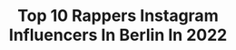 ---
title: Top 10 Rappers Instagram Influencers In Berlin In 2022
description: >-
  Find top rappers Instagram influencers in Berlin in 2022. Most popular hashtags: #deutschrap #berlin #rap #rapper.
platform: Instagram
hits: 38
text_top: Analyze the top-rated Instagram influencers on inBeat.
text_bottom: Our search engine aggregates 38 Instagram influencers like this in Berlin, Germany for you to work with.
profiles:
  - username: "itsdyma"
    fullname: >-
      itsdyma
    bio: >-
      📍berlin ￼🐣 @_nofriendsclub ⭐️ tiktok (1,4 Mio) 📬 „Postfach 31 04 51, 10634 Berlin“ ✉️ geschäftliche Anfragen: mgmt.dyma@gmail.com
    location: "Germany"
    followers: 271826
    engagement: 711
    commentsToLikes: 0.018532
    id: ck9hcta0omvlt0j78guvod29u
    verified: false
    hashtags: "#itsdyma, #deutschrap, #rapper, #berlin"
  - username: "aello.offiziell"
    fullname: >-
      Ällo
    bio: >-
      🔞⬇️ YOUTUBE⬇️🔞
    location: "Germany"
    followers: 7514
    engagement: 704
    commentsToLikes: 0.224077
    id: ck5hg8bi91gjs0i11k24nigmq
    verified: false
    hashtags: "#bonezmc, #eno, #germanrap, #germany"
  - username: "sido_shawnstein"
    fullname: >-
      Sido
    bio: >-
      Sido Sigi HipHop Rapper Deutschrap Rap King Berlin Aggroberlin Fan Seite von @shawnstein
    location: "Germany"
    followers: 28094
    engagement: 423
    commentsToLikes: 0.015886
    id: ckap4jdr07mqx0i78xg7wx3o6
    verified: false
    hashtags: "#newalbum, #iukm, #sido, #hiphop"
  - username: "bandita34"
    fullname: >-
      Bandita34
    bio: >-
      🔻💎 LINK ZU „FRESH“ 💎🔻
    location: "Germany"
    followers: 2328
    engagement: 1904
    commentsToLikes: 0.074603
    id: ckaosg3n6rg6c0i78lng3dqq2
    verified: false
    hashtags: "#video, #photography, #support, #gangster"
  - username: "wilson_53_"
    fullname: >-
      Wilson53
    bio: >-
      ▪︎Musiker▪︎Kontakt: LegendEntertainment@gmx.de 👇 Jetzt die neue Single "Zu spät" streamen 👇
    location: "Germany"
    followers: 8151
    engagement: 930
    commentsToLikes: 0.124583
    id: ck8t6u9v7epn10j78schws8dk
    verified: false
    hashtags: "#germanrap, #hiphop, #instamusic, #newcomer"
  - username: "47_a.agt"
    fullname: >-
      
    bio: >-
      @fero47/ Management 🎼🎼 •Ich bin Niemandem was schuldig ausser dem Herrscher aller Welten☝🏾🙏🏽🕋 ‼️⬇️Jetzt „ Alles Cool “ Streamen ⬇️‼️
    location: "Germany"
    followers: 7602
    engagement: 922
    commentsToLikes: 0.080978
    id: ck13av050sbot0i19z55558aa
    verified: false
    hashtags: "#elhamdulillah, #ffm, #dortmund, #rap"
  - username: "ayben"
    fullname: >-
      Ayben
    bio: >-
      Contact:Berfu Merve Bolulu @berfumrvbolulu Mail:bmb@bmbcreative.co Nightwriter🦉 Moonwalker🌙 Rapper👊🎤 #AybenBaşkan "OYUN PARKI" Official Video Out Now
    location: "Germany"
    followers: 118218
    engagement: 904
    commentsToLikes: 0.020096
    id: ck5hsncfgwvke0i11755k28u5
    verified: true
    hashtags: "#frankpaul, #berlin, #pinktober, #womenempoweringwomen"
  - username: "ansen_stabilovic"
    fullname: >-
      Ａｎｓｅｎ  🍒
    bio: >-
      ｄｉｅｓｅ ｒａｐｐｅｎｄｅ Ｚａｈｎäｒｚｔｉｎ 🎙 Ｒａｐｐｅｒ／Ｓｉｎｇｅｒ 📝 Ｓｏｎｇｗｒｉｔｅｒ 📀Ｉｎｄｅｐｅｎｄｅｎｔ Ａｒｔｉｓｔ 🎥 ＴＶ Ｈｏｓｔ 💍 @prestorious ————————— Ｓｐｏｔｉｆｙ ⬇️⬇️⬇️⬇️⬇️
    location: "Germany"
    followers: 13857
    engagement: 1195
    commentsToLikes: 0.172194
    id: ck6u1v659o2rt0j710381vb3w
    verified: true
    hashtags: "#songwriter, #allescoolchallenge, #xiaomi, #rapperin"
  - username: "drobdynamic"
    fullname: >-
      Drob Dynamic
    bio: >-
      GOD First🙏 (Jesus Follower) Der Gipsy King 👑 Rapper & Freestyler 🎤 Songwriter & Rap-Coach 🎵 Die Single "KOTTIWOOD" Out Now
    location: "Germany"
    followers: 6268
    engagement: 702
    commentsToLikes: 0.060262
    id: ck5ce7iykkhla0i11yoegqsb7
    verified: false
    hashtags: "#gipsyking, #hollywood, #ajdebre, #vegas"
  - username: "rapper_meme"
    fullname: >-
      🦁 Rapper Meme - Das Original 🦁
    bio: >-
      • Folgt für die wildesten Deutschrap Memes 💯 • DM für Promo 📩 • Täglich neue Beiträge!
    location: "Germany"
    followers: 31697
    engagement: 1941
    commentsToLikes: 0.034499
    id: ck9hce9j3kyy70j78oy4ec00o
    verified: false
    hashtags: "#berlinlebt, #allesodernixrecords, #aon, #mertabi"
---